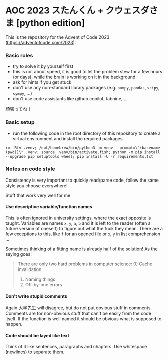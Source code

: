#  AOC 2023 スたんくん + クウェスダさま [python edition]

This is the repository for the Advent of Code 2023 (https://adventofcode.com/2023).

### Basic rules

- try to solve it by yourself first
- this is not about speed, it is good to let the problem stew for a few hours (or days), while the brain is working on it in the background
- ask for hints if you get stuck
- don't use any non-standard library packages (e.g. `numpy`, `pandas`, `scipy`, `sympy`, ...)
- don't use code assistants like github copilot, tabnine, ...

頑張ってね！

### Basic setup

- run the following code in the root directory of this repository to create a virtual environment and install the required packages

```
rm -Rfv .venv; /opt/homebrew/bin/python3 -m venv --prompt=\"(basename (pwd))\" .venv; source .venv/bin/activate.fish; python -m pip install --upgrade pip setuptools wheel; pip install -U -r requirements.txt
````

### Notes on code style

Consistency is very important to quickly read/parse code, follow the same style you choose everywhere!

Stuff that work very well for me:

#### Use descriptive variable/function names

This is often ignored in university settings, where the exact opposite is taught. 
Variables are names `x`, `y`, `a`, `b` and it is left to the reader (often a future version of oneself) to figure out what the fuck they mean.
There are a few exceptions to this, like `f` for an opened file or `x`, `y` in list comprehension ...

Sometimes thinking of a fitting name is already half of the solution! As the saying goes:

> There are only two hard problems in computer science:
> 0) Cache invalidation
> 1) Naming things
> 2) Off-by-one errors

#### Don't write stupid comments

Again 大学先生 will disagree, but do not put obvious stuff in comments. 
Comments are for non-obvious stuff that can't be easily from the code itself. 
If the function is well named it should be obvious what is supposed to happen.

#### Code should be layed like text

Think of it like sentences, paragraphs and chapters. Use whitespace (newlines) to separate them.
